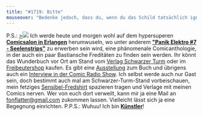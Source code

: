 ```yaml
---
title: "#1719: Bitte"
mouseover: "Bedenke jedoch, dass du, wenn du das Schild tatsächlich ignorierst, seine Inschrift befolgst, es somit nicht ignorierst."
---
```


P.S.:
<a href="http://www.schwarzerturm.de/html/panik_7.html">><img src="http://www.fonflatter.de/bilder/erlangen.png"></a>
Ich werde heute und morgen wohl auf dem hypersuperen <a href="http://www.comic-salon.de/"><strong>Comicsalon in Erlangen</strong></a> herumwuseln, wo unter anderem <a href="http://www.schwarzerturm.de/html/panik_7.html"><strong>"Panik Elektro #7 - Seelenstrips"</strong></a> zu erwerben sein wird, eine phänomenale Comicanthologie, in der auch ein paar Bastiansche Freditäten zu finden sein werden. Ihr könnt das Wunderbuch vor Ort am Stand vom <a href="http://www.comic-salon.de/index.asp?FsID=22&MesseID=386&spr=1">Verlag Schwarzer Turm</a> oder im <a href="http://www.freibeutershop.de/shop/index.php?cPath=9_12">Freibeutershop</a> kaufen. Es gibt eine <a href="http://www.comic-salon.de/index.asp?FsID=40&AusID=95&spr=1">Ausstellung</a> zum Buch und übrigens auch ein <a href="http://www.comicradioshow.com/Article3316.html">Interview in der Comic Radio Show</a>.
Ich selbst werde auch nur Gast sein, doch bestimmt auch mal am Schwarzer-Turm-Stand vorbeischauen, mein fetziges <a href="http://fredshop.spreadshirt.de/sensibel-A12947343/customize/color/2">Sensibel-Fredshirt</a> spazieren tragen  und Verlage mit meinen Comics nerven. Wer von euch dort verweilt, kann mir ja eine Mail an <a href="mailto:fonflatter@gmail.com">fonflatter@gmail.com</a>  zukommen lassen. Vielleicht lässt sich ja eine Begegnung einrichten.
P.P.S.:
Wuhuu! Ich bin <a href="http://www.comic-salon.de/index.asp?FsID=30&KuenstlerID=194&spr=1"><strong>Künstler</strong></a>!

